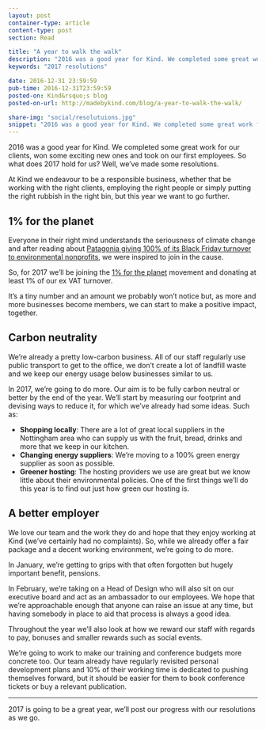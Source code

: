 ```yaml
---
layout: post
container-type: article
content-type: post
section: Read

title: "A year to walk the walk"
description: "2016 was a good year for Kind. We completed some great work for our clients, won some exciting new ones and took on our first employees. So what does 2017 hold for us?"
keywords: "2017 resolutions"

date: 2016-12-31 23:59:59
pub-time: 2016-12-31T23:59:59
posted-on: Kind&rsquo;s blog
posted-on-url: http://madebykind.com/blog/a-year-to-walk-the-walk/

share-img: "social/resolutuions.jpg"
snippet: "2016 was a good year for Kind. We completed some great work for our clients, won some exciting new ones and took on our first employees. So what does 2017 hold for us?"
---
```


2016 was a good year for Kind. We completed some great work for our clients, won some exciting new ones and took on our first employees. So what does 2017 hold for us?
Well, we&rsquo;ve made some resolutions.

At Kind we endeavour to be a responsible business, whether that be working with the right clients, employing the right people or simply putting the right rubbish in the right bin, but this year we want to go further.

## 1% for the planet

Everyone in their right mind understands the seriousness of climate change and after reading about [Patagonia giving 100% of its Black Friday turnover to environmental nonprofits](http://www.patagonia.com/100-percent-for-the-planet.html), we were inspired to join in the cause.

So, for 2017 we&rsquo;ll be joining the [1% for the planet](http://www.onepercentfortheplanet.org/) movement and donating at least 1% of our ex VAT turnover.

It&rsquo;s a tiny number and an amount we probably won&rsquo;t notice but, as more and more businesses become members, we can start to make a positive impact, together.

## Carbon neutrality

We&rsquo;re already a pretty low-carbon business. All of our staff regularly use public transport to get to the office, we don&rsquo;t create a lot of landfill waste and we keep our energy usage below businesses similar to us.

In 2017, we&rsquo;re going to do more. Our aim is to be fully carbon neutral or better by the end of the year. We&rsquo;ll start by measuring our footprint and devising ways to reduce it, for which we&rsquo;ve already had some ideas. Such as:

* __Shopping locally__: There are a lot of great local suppliers in the Nottingham area who can supply us with the fruit, bread, drinks and more that we keep in our kitchen.
* __Changing energy suppliers__: We&rsquo;re moving to a 100% green energy supplier as soon as possible.
* __Greener hosting__: The hosting providers we use are great but we know little about their environmental policies. One of the first things we&rsquo;ll do this year is to find out just how green our hosting is.

## A better employer

We love our team and the work they do and hope that they enjoy working at Kind (we&rsquo;ve certainly had no complaints). So, while we already offer a fair package and a decent working environment, we&rsquo;re going to do more.

In January, we&rsquo;re getting to grips with that often forgotten but hugely important benefit, pensions.

In February, we&rsquo;re taking on a Head of Design who will also sit on our executive board and act as an ambassador to our employees. We hope that we&rsquo;re approachable enough that anyone can raise an issue at any time, but having somebody in place to aid that process is always a good idea.

Throughout the year we&rsquo;ll also look at how we reward our staff with regards to pay, bonuses and smaller rewards such as social events.

We&rsquo;re going to work to make our training and conference budgets more concrete too. Our team already have regularly revisited personal development plans and 10% of their working time is dedicated to pushing themselves forward, but it should be easier for them to book conference tickets or buy a relevant publication.

---

2017 is going to be a great year, we&rsquo;ll post our progress with our resolutions as we go.
